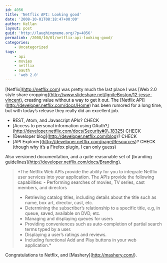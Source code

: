 ```yaml
---
id: 4056
title: 'Netflix API: Looking good'
date: '2008-10-01T08:18:47+00:00'
author: Kellan
layout: post
guid: 'http://laughingmeme.org/?p=4056'
permalink: /2008/10/01/netflix-api-looking-good/
categories:
    - Uncategorized
tags:
    - api
    - movies
    - netflix
    - oauth
    - 'web 2.0'
---
```


\[Netflix\](http://netflix.com) was pretty much the last place I was \[Web 2.0 style share cropping\](http://www.slideshare.net/IgniteBoston/12-jesse-vincent), creating value without a way to get it out. The \[Netflix API\](http://developer.netflix.com/docs/Home) has been rumored for a long time, but with today’s release they really did an excellent job.

- REST, Atom, and Javascript APIs? CHECK
- \[Access to personal information using OAuth?\](http://developer.netflix.com/docs/Security#0\_18325) CHECK
- \[Developer blog\](http://developer.netflix.com/blog)? CHECK
- \[API Explorer\](http://developer.netflix.com/page/Resources)? CHECK (though why it’s a Firefox plugin, I can only guess)

Also versioned documentation, and a quite reasonable set of \[branding guidelines\](http://developer.netflix.com/docs/Branding).

> *The Netflix Web APIs provide the ability for you to integrate Netflix user services into your application. The APIs provide the following capabilities: - <a name="0_pgfId-1017334"></a>Performing searches of movies, TV series, cast members, and directors
> - <a name="0_pgfId-1016200"></a>Retrieving catalog titles, including details about the title such as name, box art, director, cast, etc.
> - <a name="0_pgfId-1016257"></a>Determining the subscriber’s relationship to a specific title, e.g, in queue, saved, available on DVD, etc.
> - <a name="0_pgfId-1016260"></a>Managing and displaying queues for users
> - <a name="0_pgfId-1016261"></a>Providing conveniences such as auto-completion of partial search terms typed by a user.
> - <a name="0_pgfId-1016264"></a>Displaying a user’s ratings and reviews.
> - <a name="0_pgfId-1016344"></a>Including functional Add and Play buttons in your web application.*

Congratulations to Netflix, and \[Mashery\](http://mashery.com/).